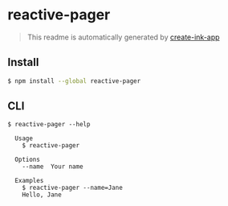 # reactive-pager

> This readme is automatically generated by [create-ink-app](https://github.com/vadimdemedes/create-ink-app)


## Install

```bash
$ npm install --global reactive-pager
```


## CLI

```
$ reactive-pager --help

  Usage
    $ reactive-pager

  Options
    --name  Your name

  Examples
    $ reactive-pager --name=Jane
    Hello, Jane
```

